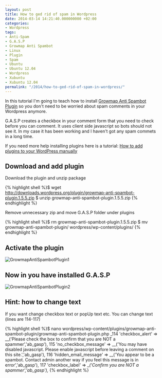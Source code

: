 ```yaml
---
layout: post
title: How to ged rid of spam in Wordpress
date: 2014-03-14 14:21:40.000000000 +02:00
categories:
- Wordpress
tags:
- Anti-Spam
- G.A.S.P
- Growmap Anti Spambot
- Linux
- Plugin
- Spam
- Ubuntu
- Ubuntu 12.04
- Wordpress
- Xubuntu
- Xubuntu 12.04
permalink: "/2014/how-to-ged-rid-of-spam-in-wordpress/"
---
```

In this tutorial I'm going to teach how to install [Growmap Anti Spambot Plugin](https://wordpress.org/plugins/growmap-anti-spambot-plugin/) so you don't need to be worried about spam comments in your Wordpress anymore.

G.A.S.P creates a checkbox in your comment form that you need to check before you can comment. It uses client side javascript so bots should not see it. In my case it has been working and I haven't got any spam commets in a long time.

If you need more help installing plugins here is a tutorial: [How to add plugins to your WordPress manually](http://soivi.net/2013/how-to-add-plugins-to-your-wordpress-manually/)

## Download and add plugin

Download the plugin and unzip package

{% highlight shell %}$ wget http://downloads.wordpress.org/plugin/growmap-anti-spambot-plugin.1.5.5.zip
$ unzip growmap-anti-spambot-plugin.1.5.5.zip
{% endhighlight %}

Remove unnecessary zip and move G.A.S.P folder under plugins

{% highlight shell %}$ rm growmap-anti-spambot-plugin.1.5.5.zip
$ mv growmap-anti-spambot-plugin/ wordpress/wp-content/plugins/
{% endhighlight %}

## Activate the plugin  

![GrowmapAntiSpambotPlugin1](/assets/2014/03/GrowmapAntiSpambotPlugin1.png)

## Now in you have installed G.A.S.P

![GrowmapAntiSpambotPlugin2](/assets/2014/03/GrowmapAntiSpambotPlugin2.png)

## Hint: how to change text

If you want change checkbox text or popUp text etc. You can change text (lines are 114-117)

{% highlight shell %}$ nano wordpress/wp-content/plugins/growmap-anti-spambot-plugin/growmap-anti-spambot-plugin.php
 _114 'checkbox_alert' => __('Please check the box to confirm that you are NOT a spammer','ab_gasp'),
115 'no_checkbox_message' => __('You may have disabled javascript. Please enable javascript before leaving a comment on this site.','ab_gasp'),
116 'hidden_email_message' => __('You appear to be a spambot. Contact admin another way if you feel this message is in error','ab_gasp'),
117 'checkbox_label' => __('Confirm you are NOT a spammer','ab_gasp'),_ 
{% endhighlight %}